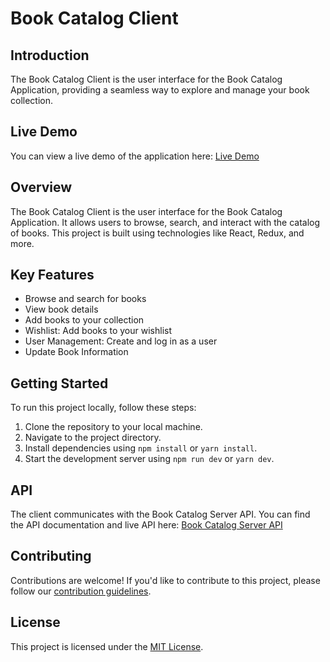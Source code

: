 # Book Catalog Client

## Introduction

The Book Catalog Client is the user interface for the Book Catalog Application, providing a seamless way to explore and manage your book collection.

## Live Demo

You can view a live demo of the application here: [Live Demo](https://superb-tarsier-7c3ae2.netlify.app/)

## Overview

The Book Catalog Client is the user interface for the Book Catalog Application. It allows users to browse, search, and interact with the catalog of books. This project is built using technologies like React, Redux, and more.

## Key Features

- Browse and search for books
- View book details
- Add books to your collection
- Wishlist: Add books to your wishlist
- User Management: Create and log in as a user
- Update Book Information

## Getting Started

To run this project locally, follow these steps:

1. Clone the repository to your local machine.
2. Navigate to the project directory.
3. Install dependencies using `npm install` or `yarn install`.
4. Start the development server using `npm run dev` or `yarn dev`.

## API

The client communicates with the Book Catalog Server API. You can find the API documentation and live API here: [Book Catalog Server API](https://book-catalog-server-maker-shihab.vercel.app/)

## Contributing

Contributions are welcome! If you'd like to contribute to this project, please follow our [contribution guidelines](CONTRIBUTING.md).

## License

This project is licensed under the [MIT License](LICENSE).
